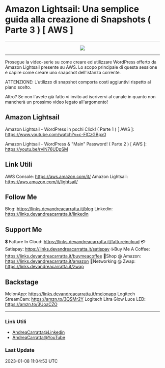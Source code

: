 # Amazon Lightsail: Una semplice guida alla creazione di Snapshots  ( Parte 3 ) [ AWS ]
 
<hr />
 
<div align="center">

<a href="https://www.youtube.com/v/i_V0-EZpWlw?version=3" target="_blank" alt="Amazon Lightsail: Una semplice guida alla creazione di Snapshots  ( Parte 3 ) [ AWS ]">

<img src="https://img.youtube.com/vi/i_V0-EZpWlw/0.jpg" />

</a>

</div>
 
<hr />
 
Prosegue la video-serie su come creare ed utilizzare WordPress offerto da Amazon Lightsail presente su AWS. Lo scopo principale di questa sessione è capire come creare uno snapshot dell'istanza corrente.

ATTENZIONE: L'utilizzo di snapshot  comporta costi aggiuntivi rispetto al piano scelto.

Altro? Se non l'avete già fatto vi invito ad iscrivervi al canale in quanto non mancherà un prossimo video legato all'argomento!

## Amazon Lightsail

Amazon Lightsail - WordPress in pochi Click! ( Parte 1 ) [ AWS ]: https://www.youtube.com/watch?v=c-FlCzGBpx0

Amazon Lightsail - WordPress & "Main" Password! ( Parte 2 ) [ AWS ]: https://youtu.be/rvlN76UDpSM


## Link Utili
AWS Console: https://aws.amazon.com/it/
Amazon Lightsail: https://aws.amazon.com/it/lightsail/

## Follow Me

Blog: https://links.devandreacarratta.it/blog 
Linkedin: https://links.devandreacarratta.it/linkedin


## Support Me

💲 Fatture In Cloud: https://links.devandreacarratta.it/fattureincloud
💳Satispay: https://links.devandreacarratta.it/satispay
☕Buy Me A Coffee: https://links.devandreacarratta.it/buymeacoffee
🛒Shop @ Amazon: https://links.devandreacarratta.it/amazon
🤝Networking @ Zwap: https://links.devandreacarratta.it/zwap



## Backstage
MelonApp: https://links.devandreacarratta.it/melonapp
Logitech StreamCam: https://amzn.to/3QSMr2Y
Logitech Litra Glow Luce LED: https://amzn.to/3UoaCZO
 
<hr />
 
### Link Utili
- [AndreaCarratta@Linkedin](https://links.devandreacarratta.it/linkedin)
- [AndreaCarratta@YouTube](https://links.devandreacarratta.it/youtube)
### Last Update
2023-01-08 11:04:53 UTC
